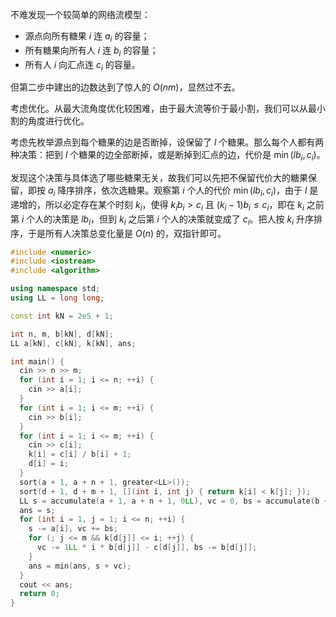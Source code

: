 不难发现一个较简单的网络流模型：

- 源点向所有糖果 $i$ 连 $a_i$ 的容量；
- 所有糖果向所有人 $i$ 连 $b_i$ 的容量；
- 所有人 $i$ 向汇点连 $c_i$ 的容量。

但第二步中建出的边数达到了惊人的 $O(nm)$，显然过不去。

考虑优化。从最大流角度优化较困难，由于最大流等价于最小割，我们可以从最小割的角度进行优化。

考虑先枚举源点到每个糖果的边是否断掉，设保留了 $l$ 个糖果。那么每个人都有两种决策：把到 $l$ 个糖果的边全部断掉，或是断掉到汇点的边，代价是 $\min(lb_i,c_i)$。

发现这个决策与具体选了哪些糖果无关，故我们可以先把不保留代价大的糖果保留，即按 $a_i$ 降序排序，依次选糖果。观察第 $i$ 个人的代价 $\min(lb_i,c_i)$，由于 $l$ 是递增的，所以必定存在某个时刻 $k_i$，使得 $k_ib_i>c_i$ 且 $(k_i-1)b_i\le c_i$，即在 $k_i$ 之前第 $i$ 个人的决策是 $lb_i$，但到 $k_i$ 之后第 $i$ 个人的决策就变成了 $c_i$。把人按 $k_i$ 升序排序，于是所有人决策总变化量是 $O(n)$ 的，双指针即可。

```cpp
#include <numeric>
#include <iostream>
#include <algorithm>

using namespace std;
using LL = long long;

const int kN = 2e5 + 1;

int n, m, b[kN], d[kN];
LL a[kN], c[kN], k[kN], ans;

int main() {
  cin >> n >> m;
  for (int i = 1; i <= n; ++i) {
    cin >> a[i];
  }
  for (int i = 1; i <= m; ++i) {
    cin >> b[i];
  }
  for (int i = 1; i <= m; ++i) {
    cin >> c[i];
    k[i] = c[i] / b[i] + 1;
    d[i] = i;
  }
  sort(a + 1, a + n + 1, greater<LL>());
  sort(d + 1, d + m + 1, [](int i, int j) { return k[i] < k[j]; });
  LL s = accumulate(a + 1, a + n + 1, 0LL), vc = 0, bs = accumulate(b + 1, b + m + 1, 0LL);
  ans = s;
  for (int i = 1, j = 1; i <= n; ++i) {
    s -= a[i], vc += bs;
    for (; j <= m && k[d[j]] <= i; ++j) {
      vc -= 1LL * i * b[d[j]] - c[d[j]], bs -= b[d[j]];
    }
    ans = min(ans, s + vc);
  }
  cout << ans;
  return 0;
}
```
